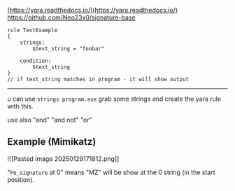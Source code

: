 [https://yara.readthedocs.io/](https://yara.readthedocs.io/)
https://github.com/Neo23x0/signature-base

```
rule TextExample
{
    strings:
        $text_string = "foobar"

    condition:
        $text_string
}
// if text_string matches in program - it will show output
```

------------

u can use `strings program.exe`
grab some strings
and create the yara rule with this.

use also "and" "and not" "or"
## Example (Mimikatz)

![[Pasted image 20250129171812.png]]

"`Pe_signature` at 0" means "MZ" will be show at the 0 string (in the start position).